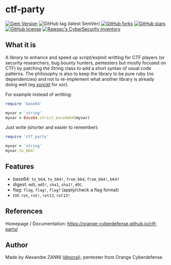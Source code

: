 # ctf-party

[![Gem Version](https://badge.fury.io/rb/ctf-party.svg)](https://badge.fury.io/rb/ctf-party)
![GitHub tag (latest SemVer)](https://img.shields.io/github/tag/Orange-Cyberdefense/ctf-party)
[![GitHub forks](https://img.shields.io/github/forks/Orange-Cyberdefense/ctf-party)](https://github.com/Orange-Cyberdefense/ctf-party/network)
[![GitHub stars](https://img.shields.io/github/stars/Orange-Cyberdefense/ctf-party)](https://github.com/Orange-Cyberdefense/ctf-party/stargazers)
[![GitHub license](https://img.shields.io/github/license/Orange-Cyberdefense/ctf-party)](https://github.com/Orange-Cyberdefense/ctf-party/blob/master/LICENSE.txt)
[![Rawsec's CyberSecurity Inventory](https://inventory.rawsec.ml/img/badges/Rawsec-inventoried-FF5050_flat.svg)](https://inventory.rawsec.ml/tools.html#ctf-party)

## What it is

A library to enhance and speed up script/exploit writting for CTF players (or
security researchers, bug bounty hunters, pentesters but mostly focused on CTF)
by patching the String class to add a short syntax of usual code patterns.
The philosophy is also to keep the library to be pure ruby (no dependencies)
and not to re-implement what another library is already doing well
(eg.[xorcist] for xor).

[xorcist]:https://github.com/fny/xorcist

For example instead of writting:

```ruby
require 'base64'

myvar = 'string'
myvar = Base64.strict_encode64(myvar)
```

Just write (shorter and easier to remember):

```ruby
require 'ctf_party'

myvar = 'string'
myvar.to_b64!
```

## Features

- base64: `to_b64`, `to_b64!`, `from_b64`, `from_b64!`, `b64?`
- digest: `md5`, `md5!`, `sha1`, `sha1!`, etc.
- flag: `flag`, `flag!`, `flag?` (apply/check a flag format)
- rot: `rot`, `rot!`, `rot13`, `rot13!`

## References

Homepage / Documentation: https://orange-cyberdefense.github.io/ctf-party/

## Author

Made by Alexandre ZANNI ([@noraj](https://github.com/noraj)), pentester from Orange Cyberdefense.
